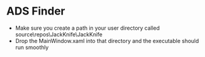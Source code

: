 # ADS Finder
* Make sure you create a path in your user directory called source\repos\JackKnife\JackKnife
* Drop the MainWindow.xaml into that directory and the executable should run smoothly
